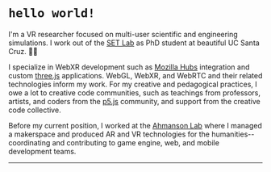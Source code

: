 # `hello world!`
I'm a VR researcher focused on multi-user scientific and engineering simulations. I work out of the [SET Lab](https://setlab.soe.ucsc.edu/) as PhD student at beautiful UC Santa Cruz. 🌊🌲 

I specialize in WebXR development such as [Mozilla Hubs](https://hubs.mozilla.com/) integration and custom [three.js](https://threejs.org/) applications. WebGL, WebXR, and WebRTC and their related technologies inform my work. For my creative and pedagogical practices, I owe a lot to creative code communities, such as teachings from professors, artists, and coders from the [p5.js](https://p5js.org/) community, and support from the creative code collective.

Before my current position, I worked at the [Ahmanson Lab](https://polymathic.usc.edu/ahmanson-lab) where I managed a makerspace and produced AR and VR technologies for the humanities-- coordinating and contributing to game engine, web, and mobile development teams.
***
